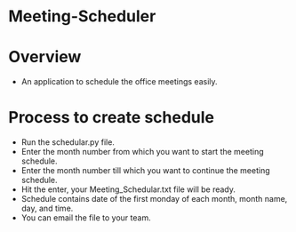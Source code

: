 # Meeting-Scheduler

# Overview
* An application to schedule the office meetings easily.

# Process to create schedule
 * Run the schedular.py file.
 * Enter the month number from which you want to start the meeting schedule.
 * Enter the month number till which you want to continue the meeting schedule.
 * Hit the enter, your Meeting_Schedular.txt file will be ready.
 * Schedule contains date of the first monday of each month, month name, day, and time.
 * You can email the file to your team. 
